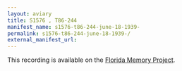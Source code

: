 ```yaml
---
layout: aviary
title: S1576 , T86-244
manifest_name: s1576-t86-244-june-18-1939-
permalink: s1576-t86-244-june-18-1939-/
external_manifest_url: 
---
```

This recording is available on the [Florida Memory Project](https://www.floridamemory.com/items/show/238022).
